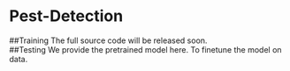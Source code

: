 # Pest-Detection
##Training
The full source code will be released soon. <br>
##Testing
We provide the pretrained  model here. To finetune the model on data.<br>
